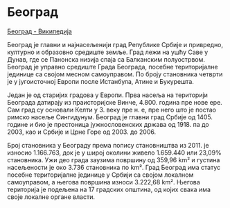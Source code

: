 # Београд

[Београд - Википедија](https://sr.wikipedia.org/wiki/Београд)

Београд је главни и најнасељенији град Републике Србије и привредно, културно и образовно средиште земље. Град лежи на ушћу Саве у Дунав, где се Панонска низија спаја са Балканским полуострвом. Београд је управно средиште Града Београда, посебне територијалне јединице са својом месном самоуправом. По броју становника четврти је у југоисточној Европи после Истанбула, Атине и Букурешта.

Један је од старијих градова у Европи. Прва насеља на територији Београда датирају из праисторијске Винче, 4.800. година пре нове ере. Сам град су основали Келти у 3. веку пре н. е, пре него што је постао римско насеље Сингидунум. Београд је главни град Србије од 1405. године и био је престоница јужнословенских држава од 1918. па до 2003, као и Србије и Црне Горе од 2003. до 2006.

Број становника у Београду према попису становништва из 2011. је износио 1.166.763, док је у широј околини живело 1.659.440 или 23,09% становника. Ужи део града заузима површину од 359,96 km² и густина насељености је око 3.736 становника по km². Град Београд има статус посебне територијалне јединице у Србији са својом локалном самоуправом, а његова површина износи 3.222,68 km². Његова територија је подељена на 17 градских општина, од којих свака има своје локалне органе власти.

